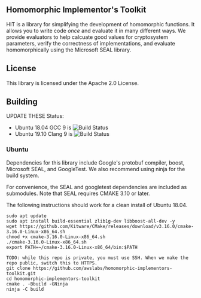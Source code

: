 ## Homomorphic Implementor's Toolkit

HIT is a library for simplifying the development of homomorphic functions. It allows you to write code _once_ and evaluate it in many different ways. We provide evaluators to help calcuate good values for cryptosystem parameters, verify the correctness of implementations, and evaluate homomorphically using the Microsoft SEAL library.

## License

This library is licensed under the Apache 2.0 License.

## Building
UPDATE THESE
Status:
* Ubuntu 18.04 GCC 9 is
  ![Build Status](TODO)
* Ubuntu 19.10 Clang 9 is
  ![Build Status](TODO)

### Ubuntu

Dependencies for this library include Google's protobuf compiler, boost, Microsoft SEAL, and GoogleTest.
We also recommend using ninja for the build system.

For convenience, the SEAL and googletest dependencies are included as submodules.
Note that SEAL requires CMAKE 3.10 or later.

The following instructions should work for a clean install of Ubuntu 18.04.
```!bash
sudo apt update
sudo apt install build-essential zlib1g-dev libboost-all-dev -y
wget https://github.com/Kitware/CMake/releases/download/v3.16.0/cmake-3.16.0-Linux-x86_64.sh
chmod +x cmake-3.16.0-Linux-x86_64.sh
./cmake-3.16.0-Linux-x86_64.sh
export PATH=~/cmake-3.16.0-Linux-x86_64/bin:$PATH

TODO: while this repo is private, you must use SSH. When we make the repo public, switch this to HTTPS.
git clone https://github.com/awslabs/homomorphic-implementors-toolkit.git
cd homomorphic-implementors-toolkit
cmake . -Bbuild -GNinja
ninja -C build
```
